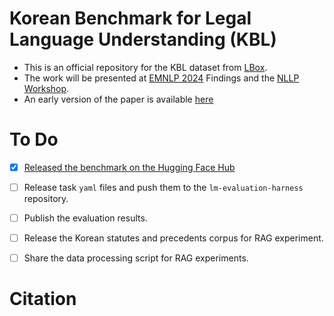 # Korean Benchmark for Legal Language Understanding (KBL)
- This is an official repository for the KBL dataset from [LBox](https://lbox.kr/v2).
- The work will be presented at [EMNLP 2024](https://2024.emnlp.org/) Findings and the [NLLP Workshop](https://nllpw.org/workshop/).
- An early version of the paper is available [here](paper/kbl-final-copy.pdf)

# To Do
- [x] [Released the benchmark on the Hugging Face Hub](https://huggingface.co/datasets/lbox/kbl)
- [ ] Release task `yaml` files and push them to the `lm-evaluation-harness` repository.
- [ ] Publish the evaluation results.
- [ ] Release the Korean statutes and precedents corpus for RAG experiment.
- [ ] Share the data processing script for RAG experiments.


# Citation
